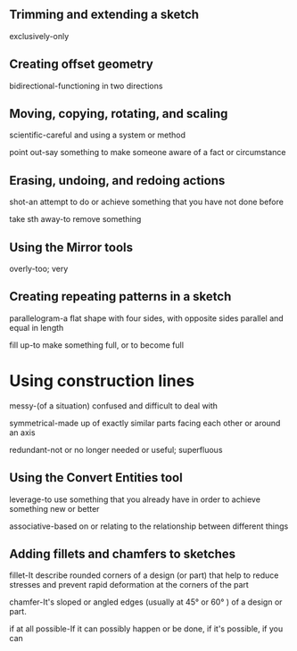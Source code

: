 ## Trimming and extending a sketch
exclusively-only
## Creating offset geometry
bidirectional-functioning in two directions
## Moving, copying, rotating, and scaling
scientific-careful and using a system or method

point out-say something to make someone aware of a fact or circumstance
## Erasing, undoing, and redoing actions
shot-an attempt to do or achieve something that you have not done before

take sth away-to remove something
## Using the Mirror tools
overly-too; very
## Creating repeating patterns in a sketch
parallelogram-a flat shape with four sides, with opposite sides parallel and equal in length

fill up-to make something full, or to become full
# Using construction lines
messy-(of a situation) confused and difficult to deal with

symmetrical-made up of exactly similar parts facing each other or around an axis

redundant-not or no longer needed or useful; superfluous
## Using the Convert Entities tool
leverage-to use something that you already have in order to achieve something new or better

associative-based on or relating to the relationship between different things
## Adding fillets and chamfers to sketches
fillet-It describe rounded corners of a design (or part) that help to reduce stresses and prevent rapid deformation at the corners of the part

chamfer-It's sloped or angled edges (usually at 45° or 60° ) of a design or part.

if at all possible-If it can possibly happen or be done, if it's possible, if you can